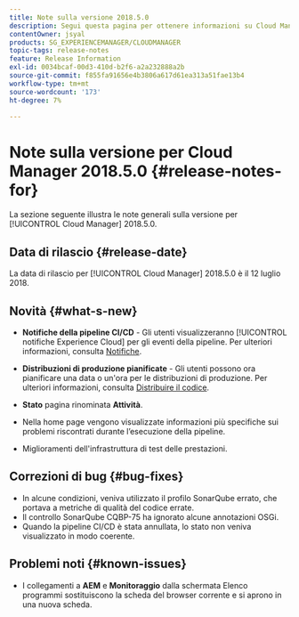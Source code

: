 ```yaml
---
title: Note sulla versione 2018.5.0
description: Segui questa pagina per ottenere informazioni su Cloud Manager 2018.5.0.
contentOwner: jsyal
products: SG_EXPERIENCEMANAGER/CLOUDMANAGER
topic-tags: release-notes
feature: Release Information
exl-id: 0034bcaf-00d3-410d-b2f6-a2a232888a2b
source-git-commit: f855fa91656e4b3806a617d61ea313a51fae13b4
workflow-type: tm+mt
source-wordcount: '173'
ht-degree: 7%

---
```


# Note sulla versione per Cloud Manager 2018.5.0 {#release-notes-for}

La sezione seguente illustra le note generali sulla versione per [!UICONTROL Cloud Manager] 2018.5.0.

## Data di rilascio {#release-date}

La data di rilascio per [!UICONTROL Cloud Manager] 2018.5.0 è il 12 luglio 2018.

## Novità {#what-s-new}

* **Notifiche della pipeline CI/CD** - Gli utenti visualizzeranno [!UICONTROL notifiche Experience Cloud] per gli eventi della pipeline. Per ulteriori informazioni, consulta [Notifiche](/help/using/notifications.md).

* **Distribuzioni di produzione pianificate** - Gli utenti possono ora pianificare una data o un&#39;ora per le distribuzioni di produzione. Per ulteriori informazioni, consulta [Distribuire il codice](/help/using/code-deployment.md).

* **Stato** pagina rinominata **Attività**.

* Nella home page vengono visualizzate informazioni più specifiche sui problemi riscontrati durante l’esecuzione della pipeline.
* Miglioramenti dell&#39;infrastruttura di test delle prestazioni.

## Correzioni di bug {#bug-fixes}

* In alcune condizioni, veniva utilizzato il profilo SonarQube errato, che portava a metriche di qualità del codice errate.
* Il controllo SonarQube CQBP-75 ha ignorato alcune annotazioni OSGi.
* Quando la pipeline CI/CD è stata annullata, lo stato non veniva visualizzato in modo coerente.

## Problemi noti {#known-issues}

* I collegamenti a **AEM** e **Monitoraggio** dalla schermata Elenco programmi sostituiscono la scheda del browser corrente e si aprono in una nuova scheda.
